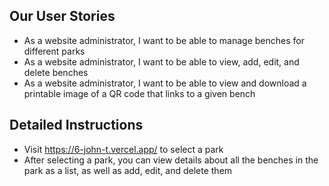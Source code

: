 ## Our User Stories
- As a website administrator, I want to be able to manage benches for different parks
- As a website administrator, I want to be able to view, add, edit, and delete benches
- As a website administrator, I want to be able to view and download a printable image of a QR code that links to a given bench

[//]: # (Add login story and park stories once implemented)

## Detailed Instructions
[//]: # (Add details on logging in once implemented)
- Visit https://6-john-t.vercel.app/ to select a park
- After selecting a park, you can view details about all the benches in the park as a list, as well as add, edit, and delete them

